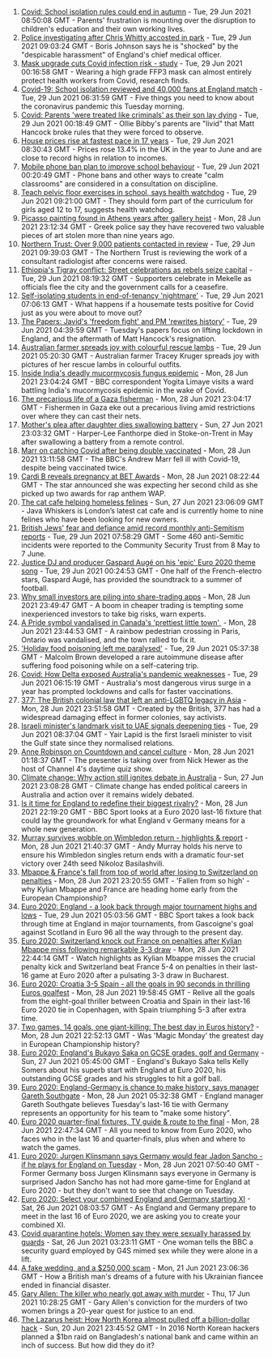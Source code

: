 1. [Covid: School isolation rules could end in autumn](https://www.bbc.co.uk/news/health-57638369) - Tue, 29 Jun 2021 08:50:08 GMT - Parents' frustration is mounting over the disruption to children's education and their own working lives.
2. [Police investigating after Chris Whitty accosted in park](https://www.bbc.co.uk/news/uk-57648608) - Tue, 29 Jun 2021 09:03:24 GMT - Boris Johnson says he is "shocked" by the "despicable harassment" of England's chief medical officer.
3. [Mask upgrade cuts Covid infection risk - study](https://www.bbc.co.uk/news/health-57636360) - Tue, 29 Jun 2021 00:16:58 GMT - Wearing a high grade FFP3 mask can almost entirely protect health workers from Covid, research finds.
4. [Covid-19: School isolation reviewed and 40,000 fans at England match](https://www.bbc.co.uk/news/uk-57608272) - Tue, 29 Jun 2021 06:31:59 GMT - Five things you need to know about the coronavirus pandemic this Tuesday morning.
5. [Covid: Parents 'were treated like criminals' as their son lay dying](https://www.bbc.co.uk/news/uk-england-essex-57503382) - Tue, 29 Jun 2021 00:18:49 GMT - Ollie Bibby's parents are "livid" that Matt Hancock broke rules that they were forced to observe.
6. [House prices rise at fastest pace in 17 years](https://www.bbc.co.uk/news/business-57648935) - Tue, 29 Jun 2021 08:30:43 GMT - Prices rose 13.4% in the UK in the year to June and are close to record highs in relation to incomes.
7. [Mobile phone ban plan to improve school behaviour](https://www.bbc.co.uk/news/education-57643697) - Tue, 29 Jun 2021 00:20:49 GMT - Phone bans and other ways to create "calm classrooms" are considered in a consultation on discipline.
8. [Teach pelvic floor exercises in school, says health watchdog](https://www.bbc.co.uk/news/health-57640558) - Tue, 29 Jun 2021 09:21:00 GMT - They should form part of the curriculum for girls aged 12 to 17, suggests health watchdog.
9. [Picasso painting found in Athens years after gallery heist](https://www.bbc.co.uk/news/world-europe-57644846) - Mon, 28 Jun 2021 23:12:34 GMT - Greek police say they have recovered two valuable pieces of art stolen more than nine years ago.
10. [Northern Trust: Over 9,000 patients contacted in review](https://www.bbc.co.uk/news/uk-northern-ireland-57644390) - Tue, 29 Jun 2021 09:39:03 GMT - The Northern Trust is reviewing the work of a consultant radiologist after concerns were raised.
11. [Ethiopia's Tigray conflict: Street celebrations as rebels seize capital](https://www.bbc.co.uk/news/world-africa-57645282) - Tue, 29 Jun 2021 08:19:32 GMT - Supporters celebrate in Mekelle as officials flee the city and the government calls for a ceasefire.
12. [Self-isolating students in end-of-tenancy 'nightmare'](https://www.bbc.co.uk/news/newsbeat-57644652) - Tue, 29 Jun 2021 07:06:13 GMT - What happens if a housemate tests positive for Covid just as you were about to move out?
13. [The Papers: Javid's 'freedom fight' and PM 'rewrites history'](https://www.bbc.co.uk/news/blogs-the-papers-57646793) - Tue, 29 Jun 2021 04:39:59 GMT - Tuesday's papers focus on lifting lockdown in England, and the aftermath of Matt Hancock's resignation.
14. [Australian farmer spreads joy with colourful rescue lambs](https://www.bbc.co.uk/news/world-australia-57633456) - Tue, 29 Jun 2021 05:20:30 GMT - Australian farmer Tracey Kruger spreads joy with pictures of her rescue lambs in colourful outfits.
15. [Inside India's deadly mucormycosis fungus epidemic](https://www.bbc.co.uk/news/world-asia-india-57643738) - Mon, 28 Jun 2021 23:04:24 GMT - BBC correspondent Yogita Limaye visits a ward battling India's mucormycosis epidemic in the wake of Covid.
16. [The precarious life of a Gaza fisherman](https://www.bbc.co.uk/news/world-middle-east-57643737) - Mon, 28 Jun 2021 23:04:17 GMT - Fishermen in Gaza eke out a precarious living amid restrictions over where they can cast their nets.
17. [Mother's plea after daughter dies swallowing battery](https://www.bbc.co.uk/news/uk-57614838) - Sun, 27 Jun 2021 23:03:32 GMT - Harper-Lee Fanthorpe died in Stoke-on-Trent in May after swallowing a battery from a remote control.
18. [Marr on catching Covid after being double vaccinated](https://www.bbc.co.uk/news/health-57640550) - Mon, 28 Jun 2021 13:11:58 GMT - The BBC's Andrew Marr fell ill with Covid-19, despite being vaccinated twice.
19. [Cardi B reveals pregnancy at BET Awards](https://www.bbc.co.uk/news/entertainment-arts-57635316) - Mon, 28 Jun 2021 08:22:44 GMT - The star announced she was expecting her second child as she picked up two awards for rap anthem WAP.
20. [The cat cafe helping homeless felines](https://www.bbc.co.uk/news/uk-england-london-57599899) - Sun, 27 Jun 2021 23:06:09 GMT - Java Whiskers is London’s latest cat cafe and is currently home to nine felines who have been looking for new owners.
21. [British Jews' fear and defiance amid record monthly anti-Semitism reports](https://www.bbc.co.uk/news/uk-57339266) - Tue, 29 Jun 2021 07:58:29 GMT - Some 460 anti-Semitic incidents were reported to the Community Security Trust from 8 May to 7 June.
22. [Justice DJ and producer Gaspard Augé on his 'epic' Euro 2020 theme song](https://www.bbc.co.uk/news/entertainment-arts-57578738) - Tue, 29 Jun 2021 00:24:53 GMT - One half of the French-electro stars, Gaspard Augé, has provided the soundtrack to a summer of football.
23. [Why small investors are piling into share-trading apps](https://www.bbc.co.uk/news/business-57466918) - Mon, 28 Jun 2021 23:49:47 GMT - A boom in cheaper trading is tempting some inexperienced investors to take big risks, warn experts.
24. [A Pride symbol vandalised in Canada's 'prettiest little town' ](https://www.bbc.co.uk/news/world-us-canada-57616677) - Mon, 28 Jun 2021 23:44:53 GMT - A rainbow pedestrian crossing in Paris, Ontario was vandalised, and the town rallied to fix it.
25. ['Holiday food poisoning left me paralysed'](https://www.bbc.co.uk/news/uk-scotland-edinburgh-east-fife-57598624) - Tue, 29 Jun 2021 05:37:38 GMT - Malcolm Brown developed a rare autoimmune disease after suffering food poisoning while on a self-catering trip.
26. [Covid: How Delta exposed Australia's pandemic weaknesses](https://www.bbc.co.uk/news/world-australia-57647413) - Tue, 29 Jun 2021 06:15:19 GMT - Australia's most dangerous virus surge in a year has prompted lockdowns and calls for faster vaccinations.
27. [377: The British colonial law that left an anti-LGBTQ legacy in Asia](https://www.bbc.co.uk/news/world-asia-57606847) - Mon, 28 Jun 2021 23:51:58 GMT - Created by the British, 377 has had a widespread damaging effect in former colonies, say activists.
28. [Israeli minister's landmark visit to UAE signals deepening ties](https://www.bbc.co.uk/news/world-middle-east-57530123) - Tue, 29 Jun 2021 08:37:04 GMT - Yair Lapid is the first Israeli minister to visit the Gulf state since they normalised relations.
29. [Anne Robinson on Countdown and cancel culture](https://www.bbc.co.uk/news/entertainment-arts-57528700) - Mon, 28 Jun 2021 01:18:37 GMT - The presenter is taking over from Nick Hewer as the host of Channel 4's daytime quiz show.
30. [Climate change: Why action still ignites debate in Australia](https://www.bbc.co.uk/news/world-australia-57606398) - Sun, 27 Jun 2021 23:08:28 GMT - Climate change has ended political careers in Australia and action over it remains widely debated.
31. [Is it time for England to redefine their biggest rivalry?](https://www.bbc.co.uk/sport/football/57611058) - Mon, 28 Jun 2021 22:19:20 GMT - BBC Sport looks at a Euro 2020 last-16 fixture that could lay the groundwork for what England v Germany means for a whole new generation.
32. [Murray survives wobble on Wimbledon return - highlights & report](https://www.bbc.co.uk/sport/tennis/57646303) - Mon, 28 Jun 2021 21:40:37 GMT - Andy Murray holds his nerve to ensure his Wimbledon singles return ends with a dramatic four-set victory over 24th seed Nikoloz Basilashvili.
33. [Mbappe & France's fall from top of world after losing to Switzerland on penalties](https://www.bbc.co.uk/sport/football/57647313) - Mon, 28 Jun 2021 23:20:55 GMT - 'Fallen from so high' - why Kylian Mbappe and France are heading home early from the European Championship?
34. [Euro 2020: England - a look back through major tournament highs and lows](https://www.bbc.co.uk/sport/av/football/57460842) - Tue, 29 Jun 2021 05:03:56 GMT - BBC Sport takes a look back through time at England in major tournaments, from Gascoigne's goal against Scotland in Euro 96 all the way through to the present day.
35. [Euro 2020: Switzerland knock out France on penalties after Kylian Mbappe miss following remarkable 3-3 draw](https://www.bbc.co.uk/sport/av/football/57647011) - Mon, 28 Jun 2021 22:44:14 GMT - Watch highlights as Kylian Mbappe misses the crucial penalty kick and Switzerland beat France 5-4 on penalties in their last-16 game at Euro 2020 after a pulsating 3-3 draw in Bucharest.
36. [Euro 2020: Croatia 3-5 Spain - all the goals in 90 seconds in thrilling Euros goalfest](https://www.bbc.co.uk/sport/av/football/57646514) - Mon, 28 Jun 2021 19:58:45 GMT - Relive all the goals from the eight-goal thriller between Croatia and Spain in their last-16 Euro 2020 tie in Copenhagen, with Spain triumphing 5-3 after extra time.
37. [Two games, 14 goals, one giant-killing: The best day in Euros history?](https://www.bbc.co.uk/sport/football/57646653) - Mon, 28 Jun 2021 22:52:13 GMT - Was 'Magic Monday' the greatest day in European Championship history?
38. [Euro 2020: England's Bukayo Saka on GCSE grades, golf and Germany](https://www.bbc.co.uk/sport/av/football/57623526) - Sun, 27 Jun 2021 05:45:00 GMT - England's Bukayo Saka tells Kelly Somers about his superb start with England at Euro 2020, his outstanding GCSE grades and his struggles to hit a golf ball.
39. [Euro 2020: England-Germany is chance to make history, says manager Gareth Southgate](https://www.bbc.co.uk/sport/football/57632409) - Mon, 28 Jun 2021 05:32:38 GMT - England manager Gareth Southgate believes Tuesday's last-16 tie with Germany represents an opportunity for his team to "make some history".
40. [Euro 2020 quarter-final fixtures, TV guide & route to the final](https://www.bbc.co.uk/sport/football/57516261) - Mon, 28 Jun 2021 22:47:34 GMT - All you need to know from Euro 2020, who faces who in the last 16 and quarter-finals, plus when and where to watch the games.
41. [Euro 2020: Jurgen Klinsmann says Germany would fear Jadon Sancho - if he plays for England on Tuesday](https://www.bbc.co.uk/sport/football/57628516) - Mon, 28 Jun 2021 07:50:40 GMT - Former Germany boss Jurgen Klinsmann says everyone in Germany is surprised Jadon Sancho has not had more game-time for England at Euro 2020 - but they don't want to see that change on Tuesday.
42. [Euro 2020: Select your combined England and Germany starting XI](https://www.bbc.co.uk/sport/football/57598882) - Sat, 26 Jun 2021 08:03:57 GMT - As England and Germany prepare to meet in the last 16 of Euro 2020, we are asking you to create your combined XI.
43. [Covid quarantine hotels: Women say they were sexually harassed by guards](https://www.bbc.co.uk/news/stories-57609164) - Sat, 26 Jun 2021 03:23:11 GMT - One woman tells the BBC a security guard employed by G4S mimed sex while they were alone in a lift.
44. [A fake wedding, and a $250,000 scam](https://www.bbc.co.uk/news/world-europe-57358241) - Mon, 21 Jun 2021 23:06:36 GMT - How a British man's dreams of a future with his Ukrainian fiancee ended in financial disaster.
45. [Gary Allen: The killer who nearly got away with murder](https://www.bbc.co.uk/news/uk-england-57331321) - Thu, 17 Jun 2021 10:28:25 GMT - Gary Allen's conviction for the murders of two women brings a 20-year quest for justice to an end.
46. [The Lazarus heist: How North Korea almost pulled off a billion-dollar hack](https://www.bbc.co.uk/news/stories-57520169) - Sun, 20 Jun 2021 23:45:52 GMT - In 2016 North Korean hackers planned a $1bn raid on Bangladesh's national bank and came within an inch of success. But how did they do it?
